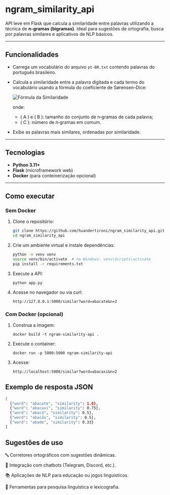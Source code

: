 # ngram_similarity_api

API leve em Flask que calcula a similaridade entre palavras utilizando a técnica de **n-gramas (bigramas)**. Ideal para sugestões de ortografia, busca por palavras similares e aplicativos de NLP básicos.

---

## Funcionalidades

- Carrega um vocabulário do arquivo `pt‑BR.txt` contendo palavras do português brasileiro.
- Calcula a similaridade entre a palavra digitada e cada termo do vocabulário usando a fórmula do coeficiente de Sørensen–Dice:

  ![Fórmula da Similaridade](https://latex.codecogs.com/png.image?\dpi{120}&space;S=\frac{2C}{A+B})

  onde:
  - \( A \) e \( B \): tamanho do conjunto de n‑gramas de cada palavra;
  - \( C \): número de n‑gramas em comum.
- Exibe as palavras mais similares, ordenadas por similaridade.

---

## Tecnologias

- **Python 3.11+**
- **Flask** (microframework web)
- **Docker** (para conteinerização opcional)

---

## Como executar

### Sem Docker

1. Clone o repositório:
   ```bash
   git clone https://github.com/huandertironi/ngram_similarity_api.git
   cd ngram_similarity_api
   ```
2. Crie um ambiente virtual e instale dependências:

   ```bash
   python -m venv venv
   source venv/bin/activate  # no Windows: venv\Scripts\activate
   pip install -r requirements.txt
   ```

4. Execute a API:

   `python app.py`

6. Acesse no navegador ou via curl:

   `http://127.0.0.1:5000/similar?word=abacate&n=2`

### Com Docker (opcional)

1. Construa a imagem:

   `docker build -t ngram-similarity-api .`

2. Execute o container:

   `docker run -p 5000:5000 ngram-similarity-api`

4. Acesse:

    `http://localhost:5000/similar?word=abacaxi&n=2`


## Exemplo de resposta JSON

   ```bash
   [
     {"word": "abacate", "similarity": 1.0},
     {"word": "abacaxi", "similarity": 0.75},
     {"word": "abacá", "similarity": 0.5},
     {"word": "abacás", "similarity": 0.5},
     {"word": "abade", "similarity": 0.33}
   ]
   ```

##  Sugestões de uso

🔤 Corretores ortográficos com sugestões dinâmicas.

🤖 Integração com chatbots (Telegram, Discord, etc.).

📚 Aplicações de NLP para educação ou jogos linguísticos.

🧪 Ferramentas para pesquisa linguística e lexicografia.

   
